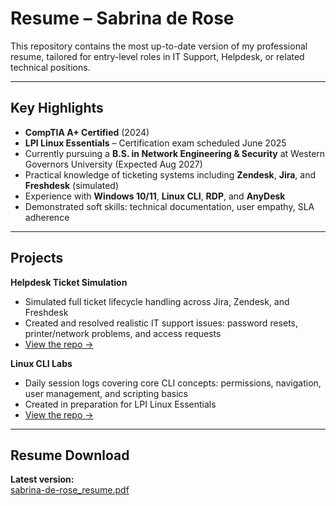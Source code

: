 # Resume – Sabrina de Rose

This repository contains the most up-to-date version of my professional resume, tailored for entry-level roles in IT Support, Helpdesk, or related technical positions.

---

## Key Highlights

- **CompTIA A+ Certified** (2024)
- **LPI Linux Essentials** – Certification exam scheduled June 2025
- Currently pursuing a **B.S. in Network Engineering & Security** at Western Governors University (Expected Aug 2027)
- Practical knowledge of ticketing systems including **Zendesk**, **Jira**, and **Freshdesk** (simulated)
- Experience with **Windows 10/11**, **Linux CLI**, **RDP**, and **AnyDesk**
- Demonstrated soft skills: technical documentation, user empathy, SLA adherence

---

## Projects

**Helpdesk Ticket Simulation**  
- Simulated full ticket lifecycle handling across Jira, Zendesk, and Freshdesk  
- Created and resolved realistic IT support issues: password resets, printer/network problems, and access requests  
- [View the repo →](https://github.com/sabrinaderose/ticketing-simulations)

**Linux CLI Labs**  
- Daily session logs covering core CLI concepts: permissions, navigation, user management, and scripting basics  
- Created in preparation for LPI Linux Essentials  
- [View the repo →](https://github.com/sabrinaderose/linux-essentials-study)

---

## Resume Download

**Latest version:**  
[sabrina-de-rose_resume.pdf](./sabrina-de-rose_resume.pdf)
